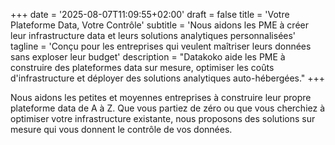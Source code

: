 +++
date = '2025-08-07T11:09:55+02:00'
draft = false
title = 'Votre Plateforme Data, Votre Contrôle'
subtitle = 'Nous aidons les PME à créer leur infrastructure data et leurs solutions analytiques personnalisées'
tagline = 'Conçu pour les entreprises qui veulent maîtriser leurs données sans exploser leur budget'
description = "Datakoko aide les PME à construire des plateformes data sur mesure, optimiser les coûts d'infrastructure et déployer des solutions analytiques auto-hébergées."
+++

Nous aidons les petites et moyennes entreprises à construire leur propre plateforme data de A à Z. Que vous partiez de zéro ou que vous cherchiez à optimiser votre infrastructure existante, nous proposons des solutions sur mesure qui vous donnent le contrôle de vos données.